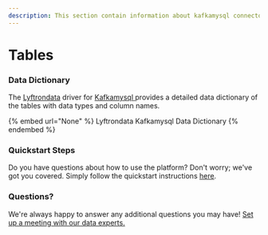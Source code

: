 ```yaml
---
description: This section contain information about kafkamysql connector tables information
---
```


# Tables

### Data Dictionary

The [Lyftrondata](https://www.lyftrondata.com/) driver for [Kafkamysql](None/)[ ](https://www.lyftrondata.com/integration/kafkamysql/)provides a detailed data dictionary of the tables with data types and column names.

{% embed url="None" %}
Lyftrondata Kafkamysql Data Dictionary
{% endembed %}

### Quickstart Steps

Do you have questions about how to use the platform? Don't worry; we've got you covered. Simply follow the quickstart instructions [here](../README.md).

### Questions? <a href="#questions" id="questions"></a>

We're always happy to answer any additional questions you may have! [Set up a meeting with our data experts.](https://www.lyftrondata.com/book-a-meeting/)

